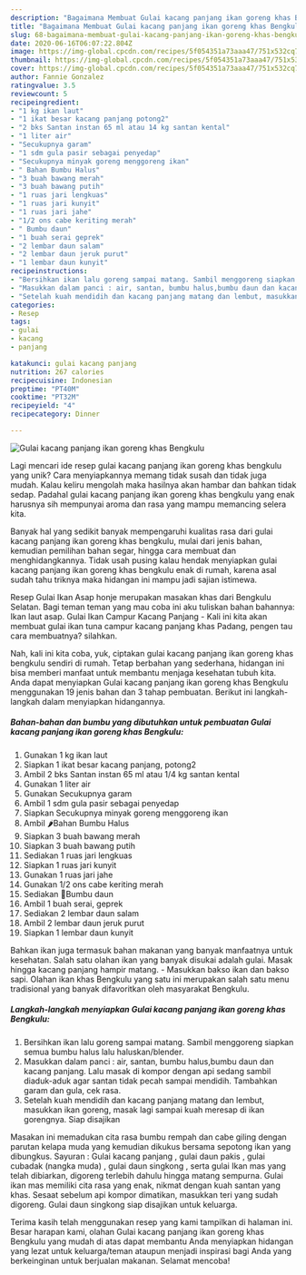 ```yaml
---
description: "Bagaimana Membuat Gulai kacang panjang ikan goreng khas Bengkulu yang Bikin Ngiler"
title: "Bagaimana Membuat Gulai kacang panjang ikan goreng khas Bengkulu yang Bikin Ngiler"
slug: 68-bagaimana-membuat-gulai-kacang-panjang-ikan-goreng-khas-bengkulu-yang-bikin-ngiler
date: 2020-06-16T06:07:22.804Z
image: https://img-global.cpcdn.com/recipes/5f054351a73aaa47/751x532cq70/gulai-kacang-panjang-ikan-goreng-khas-bengkulu-foto-resep-utama.jpg
thumbnail: https://img-global.cpcdn.com/recipes/5f054351a73aaa47/751x532cq70/gulai-kacang-panjang-ikan-goreng-khas-bengkulu-foto-resep-utama.jpg
cover: https://img-global.cpcdn.com/recipes/5f054351a73aaa47/751x532cq70/gulai-kacang-panjang-ikan-goreng-khas-bengkulu-foto-resep-utama.jpg
author: Fannie Gonzalez
ratingvalue: 3.5
reviewcount: 5
recipeingredient:
- "1 kg ikan laut"
- "1 ikat besar kacang panjang potong2"
- "2 bks Santan instan 65 ml atau 14 kg santan kental"
- "1 liter air"
- "Secukupnya garam"
- "1 sdm gula pasir sebagai penyedap"
- "Secukupnya minyak goreng menggoreng ikan"
- " Bahan Bumbu Halus"
- "3 buah bawang merah"
- "3 buah bawang putih"
- "1 ruas jari lengkuas"
- "1 ruas jari kunyit"
- "1 ruas jari jahe"
- "1/2 ons cabe keriting merah"
- " Bumbu daun"
- "1 buah serai geprek"
- "2 lembar daun salam"
- "2 lembar daun jeruk purut"
- "1 lembar daun kunyit"
recipeinstructions:
- "Bersihkan ikan lalu goreng sampai matang. Sambil menggoreng siapkan semua bumbu halus lalu haluskan/blender."
- "Masukkan dalam panci : air, santan, bumbu halus,bumbu daun dan kacang panjang. Lalu masak di kompor dengan api sedang sambil diaduk-aduk agar santan tidak pecah sampai mendidih. Tambahkan garam dan gula, cek rasa."
- "Setelah kuah mendidih dan kacang panjang matang dan lembut, masukkan ikan goreng, masak lagi sampai kuah meresap di ikan gorengnya. Siap disajikan"
categories:
- Resep
tags:
- gulai
- kacang
- panjang

katakunci: gulai kacang panjang 
nutrition: 267 calories
recipecuisine: Indonesian
preptime: "PT40M"
cooktime: "PT32M"
recipeyield: "4"
recipecategory: Dinner

---
```



![Gulai kacang panjang ikan goreng khas Bengkulu](https://img-global.cpcdn.com/recipes/5f054351a73aaa47/751x532cq70/gulai-kacang-panjang-ikan-goreng-khas-bengkulu-foto-resep-utama.jpg)

Lagi mencari ide resep gulai kacang panjang ikan goreng khas bengkulu yang unik? Cara menyiapkannya memang tidak susah dan tidak juga mudah. Kalau keliru mengolah maka hasilnya akan hambar dan bahkan tidak sedap. Padahal gulai kacang panjang ikan goreng khas bengkulu yang enak harusnya sih mempunyai aroma dan rasa yang mampu memancing selera kita.

Banyak hal yang sedikit banyak mempengaruhi kualitas rasa dari gulai kacang panjang ikan goreng khas bengkulu, mulai dari jenis bahan, kemudian pemilihan bahan segar, hingga cara membuat dan menghidangkannya. Tidak usah pusing kalau hendak menyiapkan gulai kacang panjang ikan goreng khas bengkulu enak di rumah, karena asal sudah tahu triknya maka hidangan ini mampu jadi sajian istimewa.

Resep Gulai Ikan Asap honje merupakan masakan khas dari Bengkulu Selatan. Bagi teman teman yang mau coba ini aku tuliskan bahan bahannya: Ikan laut asap. Gulai Ikan Campur Kacang Panjang - Kali ini kita akan membuat gulai ikan tuna campur kacang panjang khas Padang, pengen tau cara membuatnya? silahkan.


Nah, kali ini kita coba, yuk, ciptakan gulai kacang panjang ikan goreng khas bengkulu sendiri di rumah. Tetap berbahan yang sederhana, hidangan ini bisa memberi manfaat untuk membantu menjaga kesehatan tubuh kita. Anda dapat menyiapkan Gulai kacang panjang ikan goreng khas Bengkulu menggunakan 19 jenis bahan dan 3 tahap pembuatan. Berikut ini langkah-langkah dalam menyiapkan hidangannya.

<!--inarticleads1-->

##### Bahan-bahan dan bumbu yang dibutuhkan untuk pembuatan Gulai kacang panjang ikan goreng khas Bengkulu:

1. Gunakan 1 kg ikan laut
1. Siapkan 1 ikat besar kacang panjang, potong2
1. Ambil 2 bks Santan instan 65 ml atau 1/4 kg santan kental
1. Gunakan 1 liter air
1. Gunakan Secukupnya garam
1. Ambil 1 sdm gula pasir sebagai penyedap
1. Siapkan Secukupnya minyak goreng menggoreng ikan
1. Ambil  🌶️Bahan Bumbu Halus
1. Siapkan 3 buah bawang merah
1. Siapkan 3 buah bawang putih
1. Sediakan 1 ruas jari lengkuas
1. Siapkan 1 ruas jari kunyit
1. Gunakan 1 ruas jari jahe
1. Gunakan 1/2 ons cabe keriting merah
1. Sediakan  🥬Bumbu daun
1. Ambil 1 buah serai, geprek
1. Sediakan 2 lembar daun salam
1. Ambil 2 lembar daun jeruk purut
1. Siapkan 1 lembar daun kunyit


Bahkan ikan juga termasuk bahan makanan yang banyak manfaatnya untuk kesehatan. Salah satu olahan ikan yang banyak disukai adalah gulai. Masak hingga kacang panjang hampir matang. - Masukkan bakso ikan dan bakso sapi. Olahan ikan khas Bengkulu yang satu ini merupakan salah satu menu tradisional yang banyak difavoritkan oleh masyarakat Bengkulu. 

<!--inarticleads2-->

##### Langkah-langkah menyiapkan Gulai kacang panjang ikan goreng khas Bengkulu:

1. Bersihkan ikan lalu goreng sampai matang. Sambil menggoreng siapkan semua bumbu halus lalu haluskan/blender.
1. Masukkan dalam panci : air, santan, bumbu halus,bumbu daun dan kacang panjang. Lalu masak di kompor dengan api sedang sambil diaduk-aduk agar santan tidak pecah sampai mendidih. Tambahkan garam dan gula, cek rasa.
1. Setelah kuah mendidih dan kacang panjang matang dan lembut, masukkan ikan goreng, masak lagi sampai kuah meresap di ikan gorengnya. Siap disajikan


Masakan ini memadukan cita rasa bumbu rempah dan cabe giling dengan parutan kelapa muda yang kemudian dikukus bersama sepotong ikan yang dibungkus. Sayuran : Gulai kacang panjang , gulai daun pakis , gulai cubadak (nangka muda) , gulai daun singkong , serta gulai Ikan mas yang telah dibiarkan, digoreng terlebih dahulu hingga matang sempurna. Gulai ikan mas memiliki cita rasa yang enak, nikmat dengan kuah santan yang khas. Sesaat sebelum api kompor dimatikan, masukkan teri yang sudah digoreng. Gulai daun singkong siap disajikan untuk keluarga. 

Terima kasih telah menggunakan resep yang kami tampilkan di halaman ini. Besar harapan kami, olahan Gulai kacang panjang ikan goreng khas Bengkulu yang mudah di atas dapat membantu Anda menyiapkan hidangan yang lezat untuk keluarga/teman ataupun menjadi inspirasi bagi Anda yang berkeinginan untuk berjualan makanan. Selamat mencoba!
